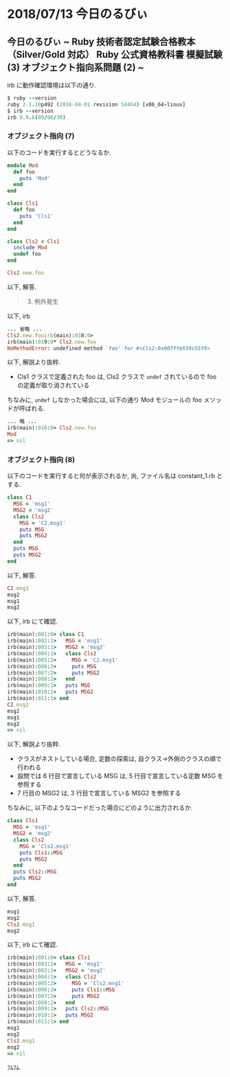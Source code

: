 # 2018/07/13 今日のるびぃ

## 今日のるびぃ ~ Ruby 技術者認定試験合格教本 （Silver/Gold 対応） Ruby 公式資格教科書 模擬試験 (3) オブジェクト指向系問題 (2) ~

irb に動作確認環境は以下の通り.

```ruby
$ ruby --version
ruby 2.1.10p492 (2016-04-01 revision 54464) [x86_64-linux]
$ irb --version
irb 0.9.6(09/06/30)
```

### オブジェクト指向 (7)

以下のコードを実行するとどうなるか.

```ruby
module Mod
  def foo
    puts 'Mod'
  end
end

class Cls1
  def foo
    puts 'Cls1'
  end
end

class Cls2 < Cls1
  include Mod
  undef foo
end

Cls2.new.foo
```

以下, 解答.

> 3. 例外発生

以下, irb

```ruby
... 省略 ...
Cls2.new.fooirb(main):018:0>
irb(main):019:0* Cls2.new.foo
NoMethodError: undefined method `foo' for #<Cls2:0x007ffe538c53f8>
```

以下, 解説より抜粋.

* Cls1 クラスで定義された foo は, Cls2 クラスで `undef` されているので foo の定義が取り消されている

ちなみに, `undef` しなかった場合には, 以下の通り Mod モジュールの foo メソッドが呼ばれる.

```ruby
... 略 ...
irb(main):016:0> Cls2.new.foo
Mod
=> nil
```

### オブジェクト指向 (8)

以下のコードを実行すると何が表示されるか, 尚, ファイル名は constant_1.rb とする.

```ruby
class C1
  MSG = 'msg1'
  MSG2 = 'msg2'
  class Cls2
    MSG = 'C2.msg1'
    puts MSG
    puts MSG2
  end
  puts MSG
  puts MSG2
end
```

以下, 解答.

```ruby
C2.msg1
msg2
msg1
msg2
```

以下, irb にて確認.

```ruby
irb(main):001:0> class C1
irb(main):002:1>   MSG = 'msg1'
irb(main):003:1>   MSG2 = 'msg2'
irb(main):004:1>   class Cls2
irb(main):005:2>     MSG = 'C2.msg1'
irb(main):006:2>     puts MSG
irb(main):007:2>     puts MSG2
irb(main):008:2>   end
irb(main):009:1>   puts MSG
irb(main):010:1>   puts MSG2
irb(main):011:1> end
C2.msg1
msg2
msg1
msg2
=> nil
```

以下, 解説より抜粋.

* クラスがネストしている場合, 定数の探索は, 自クラス→外側のクラスの順で行われる
* 設問では 6 行目で宣言している MSG は, 5 行目で宣言している定数 MSG を参照する
* 7 行目の MSG2 は, 3 行目で宣言している MSG2 を参照する

ちなみに, 以下のようなコードだった場合にどのように出力されるか.

```ruby
class Cls1
  MSG = 'msg1'
  MSG2 = 'msg2'
  class Cls2
    MSG = 'Cls2.msg1'
    puts Cls1::MSG
    puts MSG2
  end
  puts Cls2::MSG
  puts MSG2
end
```

以下, 解答.

```ruby
msg1
msg2
Cls2.msg1
msg2
```

以下, irb にて確認.

```ruby
irb(main):001:0> class Cls1
irb(main):002:1>   MSG = 'msg1'
irb(main):003:1>   MSG2 = 'msg2'
irb(main):004:1>   class Cls2
irb(main):005:2>     MSG = 'Cls2.msg1'
irb(main):006:2>     puts Cls1::MSG
irb(main):007:2>     puts MSG2
irb(main):008:2>   end
irb(main):009:1>   puts Cls2::MSG
irb(main):010:1>   puts MSG2
irb(main):011:1> end
msg1
msg2
Cls2.msg1
msg2
=> nil
```

ﾌﾑﾌﾑ.
